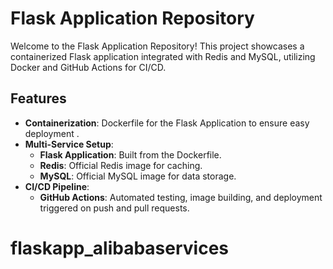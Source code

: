 # Flask Application Repository

Welcome to the Flask Application Repository! This project showcases a containerized Flask application integrated with Redis and MySQL, utilizing Docker and GitHub Actions for CI/CD.

## Features
- **Containerization**: Dockerfile for the Flask Application to ensure easy deployment .
- **Multi-Service Setup**: 
  - **Flask Application**: Built from the Dockerfile.
  - **Redis**: Official Redis image for caching.
  - **MySQL**: Official MySQL image for data storage.
- **CI/CD Pipeline**: 
  - **GitHub Actions**: Automated testing, image building, and deployment triggered on push and pull requests.
# flaskapp_alibabaservices
